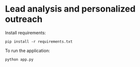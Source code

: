 # Lead analysis and personalized outreach

Install requirements:

```pip install -r requirements.txt```

To run the application:

```python app.py```